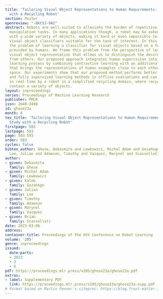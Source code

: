 ```yaml
---
title: 'Tailoring Visual Object Representations to Human Requirements: A Case Study
  with a Recycling Robot'
section: Poster
openreview: "-8Kt5J-9AI"
abstract: Robots are well-suited to alleviate the burden of repetitive and tedious
  manipulation tasks. In many applications though, a robot may be asked to interact
  with a wide variety of objects, making it hard or even impossible to pre-program
  visual object classifiers suitable for the task of interest. In this work, we study
  the problem of learning a classifier for visual objects based on a few examples
  provided by humans. We frame this problem from the perspective of learning a suitable
  visual object representation that allows us to distinguish the desired object category
  from others. Our proposed approach integrates human supervision into the representation
  learning process by combining contrastive learning with an additional loss function
  that brings the representations of human examples close to each other in the latent
  space. Our experiments show that our proposed method performs better than self-supervised
  and fully supervised learning methods in offline evaluations and can also be used
  in real-time by a robot in a simplified recycling domain, where recycling streams
  contain a variety of objects.
layout: inproceedings
series: Proceedings of Machine Learning Research
publisher: PMLR
issn: 2640-3498
id: ghose23a
month: 0
tex_title: 'Tailoring Visual Object Representations to Human Requirements: A Case
  Study with a Recycling Robot'
firstpage: 583
lastpage: 593
page: 583-593
order: 583
cycles: false
bibtex_author: Ghose, Debasmita and Lewkowicz, Michal Adam and Gezahegn, Kaleb and
  Lee, Julian and Adamson, Timothy and Vazquez, Marynel and Scassellati, Brian
author:
- given: Debasmita
  family: Ghose
- given: Michal Adam
  family: Lewkowicz
- given: Kaleb
  family: Gezahegn
- given: Julian
  family: Lee
- given: Timothy
  family: Adamson
- given: Marynel
  family: Vazquez
- given: Brian
  family: Scassellati
date: 2023-03-06
address:
container-title: Proceedings of The 6th Conference on Robot Learning
volume: '205'
genre: inproceedings
issued:
  date-parts:
  - 2023
  - 3
  - 6
pdf: https://proceedings.mlr.press/v205/ghose23a/ghose23a.pdf
extras:
- label: Supplementary PDF
  link: https://proceedings.mlr.press/v205/ghose23a/ghose23a-supp.pdf
# Format based on Martin Fenner's citeproc: https://blog.front-matter.io/posts/citeproc-yaml-for-bibliographies/
---
```


